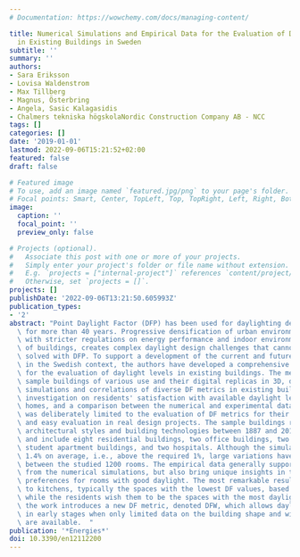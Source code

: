```yaml
---
# Documentation: https://wowchemy.com/docs/managing-content/

title: Numerical Simulations and Empirical Data for the Evaluation of Daylight Factors
  in Existing Buildings in Sweden
subtitle: ''
summary: ''
authors:
- Sara Eriksson
- Lovisa Waldenstrom
- Max Tillberg
- Magnus, Österbring
- Angela, Sasic Kalagasidis
- Chalmers tekniska högskolaNordic Construction Company AB - NCC
tags: []
categories: []
date: '2019-01-01'
lastmod: 2022-09-06T15:21:52+02:00
featured: false
draft: false

# Featured image
# To use, add an image named `featured.jpg/png` to your page's folder.
# Focal points: Smart, Center, TopLeft, Top, TopRight, Left, Right, BottomLeft, Bottom, BottomRight.
image:
  caption: ''
  focal_point: ''
  preview_only: false

# Projects (optional).
#   Associate this post with one or more of your projects.
#   Simply enter your project's folder or file name without extension.
#   E.g. `projects = ["internal-project"]` references `content/project/deep-learning/index.md`.
#   Otherwise, set `projects = []`.
projects: []
publishDate: '2022-09-06T13:21:50.605993Z'
publication_types:
- '2'
abstract: "Point Daylight Factor (DFP) has been used for daylighting design in Sweden\
  \ for more than 40 years. Progressive densification of urban environments, in combination\
  \ with stricter regulations on energy performance and indoor environmental quality\
  \ of buildings, creates complex daylight design challenges that cannot be adequately\
  \ solved with DFP. To support a development of the current and future daylight indicators\
  \ in the Swedish context, the authors have developed a comprehensive methodology\
  \ for the evaluation of daylight levels in existing buildings. The methodology comprises\
  \ sample buildings of various use and their digital replicas in 3D, detailed numerical\
  \ simulations and correlations of diverse DF metrics in existing buildings, a field\
  \ investigation on residents' satisfaction with available daylight levels in their\
  \ homes, and a comparison between the numerical and experimental data. The study\
  \ was deliberately limited to the evaluation of DF metrics for their intuitive understanding\
  \ and easy evaluation in real design projects. The sample buildings represent typical\
  \ architectural styles and building technologies between 1887 and 2013 in Gothenburg\
  \ and include eight residential buildings, two office buildings, two schools, two\
  \ student apartment buildings, and two hospitals. Although the simulated DFP is\
  \ 1.4% on average, i.e., above the required 1%, large variations have been found\
  \ between the studied 1200 rooms. The empirical data generally support the findings\
  \ from the numerical simulations, but also bring unique insights in the residences'\
  \ preferences for rooms with good daylight. The most remarkable result is related\
  \ to kitchens, typically the spaces with the lowest DF values, based on simulations,\
  \ while the residents wish them to be the spaces with the most daylight. Finally,\
  \ the work introduces a new DF metric, denoted DFW, which allows daylighting design\
  \ in early stages when only limited data on the building shape and windows' arrangement\
  \ are available.  "
publication: '*Energies*'
doi: 10.3390/en12112200
---
```

